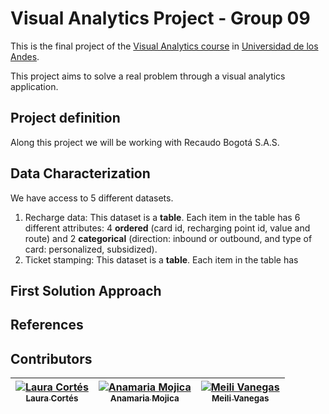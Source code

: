 # Visual Analytics Project - Group 09

This is the final project of the [Visual Analytics course](http://johnguerra.co/classes/isis_4822_fall_2016/) in [Universidad de los Andes](http://www.uniandes.edu.co/).

This project aims to solve a real problem through a visual analytics application. 

## Project definition

Along this project we will be working with Recaudo Bogotá S.A.S. 

## Data Characterization

We have access to 5 different datasets. 
 1. Recharge data: This dataset is a **table**. Each item in the table has 6 different attributes: 4 **ordered** (card id, recharging point id, value and route) and 2 **categorical** (direction: inbound or outbound, and type of card: personalized, subsidized).
 2. Ticket stamping: This dataset is a **table**. Each item in the table has  
 

## First Solution Approach

## References

## Contributors
<!-- Contributors table START -->
| [![Laura Cortés](https://avatars.githubusercontent.com/LauraCortes?s=100)<br /><sub>Laura Cortés</sub>](https://github.com/LauraCortes)<br />| [![Anamaria Mojica](https://avatars.githubusercontent.com/aiMojica10?s=100)<br /><sub>Anamaria Mojica</sub>](https://github.com/aiMojica10)<br />| [![Meili Vanegas](https://avatars.githubusercontent.com/mvanegas10?s=100)<br /><sub>Meili Vanegas</sub>](https://github.com/mvanegas10)<br /> |
| :---: | :---: | :---: |

<!-- Contributors table END -->
